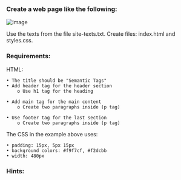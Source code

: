 ### Create a web page like the following:

![image](https://github.com/nsinorov/SoftUniMainPath/assets/45227327/bf73536d-13bf-40b0-8301-aa71f9b3bbca)

Use the texts from the file site-texts.txt.
Create files: index.html and styles.css.

### Requirements:

HTML:

    • The title should be "Semantic Tags"
    • Add header tag for the header section 
        o Use h1 tag for the heading
        
    • Add main tag for the main content
        o Create two paragraphs inside (p tag)
        
    • Use footer tag for the last section
        o Create two paragraphs inside (p tag)
        
The CSS in the example above uses: 

    • padding: 15px, 5px 15px
    • background colors: #f9f7cf, #f2dcbb
    • width: 480px

### Hints:

